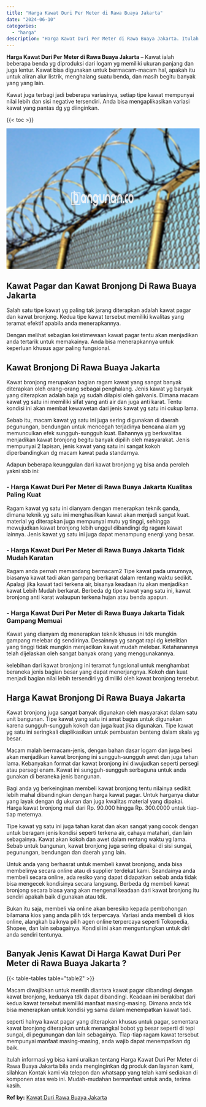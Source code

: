 ```yaml
---
title: "Harga Kawat Duri Per Meter di Rawa Buaya Jakarta"
date: "2024-06-10"
categories: 
  - "harga"
description: "Harga Kawat Duri Per Meter di Rawa Buaya Jakarta. Itulah informasi yg bisa kami uraikan tentang Harga Kawat Duri Per Meter di Rawa Buaya Jakarta bila anda me..."
---
```


**Harga Kawat Duri Per Meter di Rawa Buaya Jakarta** – Kawat ialah beberapa benda yg diproduksi dari logam yg memiliki ukuran panjang dan juga lentur. Kawat bisa digunakan untuk bermacam-macam hal, apakah itu untuk aliran alur listrik, menghalang suatu benda, dan masih begitu banyak yang yang lain.

Kawat juga terbagi jadi beberapa variasinya, setiap tipe kawat mempunyai nilai lebih dan sisi negative tersendiri. Anda bisa mengaplikasikan variasi kawat yang pantas dg yg diinginkan.

{{< toc >}}

![Harga Kawat Duri Per Meter di Rawa Buaya Jakarta](/images/jual-kawat-murah45.png)

## Kawat Pagar dan Kawat Bronjong Di Rawa Buaya Jakarta

Salah satu tipe kawat yg paling tak jarang diterapkan adalah kawat pagar dan kawat bronjong. Kedua tipe kawat tersebut memiliki kwalitas yang teramat efektif apabila anda menerapkannya.

Dengan melihat sebagian keistimewaan kawat pagar tentu akan menjadikan anda tertarik untuk memakainya. Anda bisa menerapkannya untuk keperluan khusus agar paling fungsional.

## Kawat Bronjong Di Rawa Buaya Jakarta

Kawat bronjong merupakan bagian ragam kawat yang sangat banyak diterapkan oleh orang-orang sebagai penghalang. Jenis kawat yg banyak yang diterapkan adalah baja yg sudah dilapisi oleh galvanis. Dimana macam kawat yg satu ini memiliki sifat yang anti air dan juga anti karat. Tentu kondisi ini akan membat kewawetan dari jenis kawat yg satu ini cukup lama.

Sebab itu, macam kawat yg satu ini juga sering digunakan di daerah pegunungan, bendungan untuk mencegah terjadinya bencana alam yg memunculkan efek sungguh-sungguh kuat. Bahannya yg berkwalitas menjadikan kawat bronjong begitu banyak dipilih oleh masyarakat. Jenis mempunyai 2 lapisan, jenis kawat yang satu ini sangat kokoh diperbandingkan dg macam kawat pada standarnya.

Adapun beberapa keunggulan dari kawat bronjong yg bisa anda peroleh yakni sbb ini:

### \- Harga Kawat Duri Per Meter di Rawa Buaya Jakarta Kualitas Paling Kuat

Ragam kawat yg satu ini dianyam dengan menerapkan teknik ganda, dimana teknik yg satu ini menghasilkan kawat akan menjadi sangat kuat. material yg diterapkan juga mempunyai mutu yg tinggi, sehingga mewujudkan kawat bronjong lebih unggul dibandingi dg ragam kawat lainnya. Jenis kawat yg satu ini juga dapat menampung energi yang besar.

### \- Harga Kawat Duri Per Meter di Rawa Buaya Jakarta Tidak Mudah Karatan

Ragam anda pernah memandang bermacam2 Tipe kawat pada umumnya, biasanya kawat tadi akan gampang berkarat dalam rentang waktu sedikit. Apalagi jika kawat tadi terkena air, bisanya keadaan itu akan menjadikan kawat Lebih Mudah berkarat. Berbeda dg tipe kawat yang satu ini, kawat bronjong anti karat walaupun terkena hujan atau benda apapun.

### \- Harga Kawat Duri Per Meter di Rawa Buaya Jakarta Tidak Gampang Memuai

Kawat yang dianyam dg menerapkan teknik khusus ini tdk mungkin gampang melebar dg sendirinya. Desainnya yg sangat rapi dg ketelitian yang tinggi tidak mungkin menjadikan kawat mudah melebar. Ketahanannya telah dijelaskan oleh sangat banyak orang yang menggunakannya.

kelebihan dari kawat bronjong ini teramat fungsional untuk menghambat beraneka jenis bagian besar yang dapat menerjangnya. Kokoh dan kuat menjadi bagian nilai lebih tersendiri yg dimiliki oleh kawat bronjong tersebut.

## Harga Kawat Bronjong Di Rawa Buaya Jakarta

Kawat bronjong juga sangat banyak digunakan oleh masyarakat dalam satu unit bangunan. Tipe kawat yang satu ini amat bagus untuk digunakan karena sungguh-sungguh kokoh dan juga kuat jika digunakan. Tipe kawat yg satu ini seringkali diaplikasikan untuk pembuatan benteng dalam skala yg besar.

Macam malah bermacam-jenis, dengan bahan dasar logam dan juga besi akan menjadikan kawat bronjong ini sungguh-sungguh awet dan juga tahan lama. Kebanyakan format dar kawat bronjong ini diwujudkan seperti persegi atau persegi enam. Kawat ini sungguh-sungguh serbaguna untuk anda gunakan di beraneka jenis bangunan.

Bagi anda yg berkeinginan membeli kawat bronjong tentu nilainya sedikit lebih mahal dibandingkan dengan harga kawat pagar. Untuk harganya diatur yang layak dengan dg ukuran dan juga kwalitas material yang dipakai. Harga kawat bronjong muli dari Rp. 90.000 hingga Rp. 300.0000 untuk tiap-tiap meternya.

Tipe kawat yg satu ini juga tahan karat dan akan sangat yang cocok dengan untuk beragam jenis kondisi seperti terkena air, cahaya matahari, dan lain sebagainya. Kawat akan kokoh dan awet dalam rentang waktu yg lama. Sebab untuk bangunan, kawat bronjong juga sering dipakai di sisi sungai, pegunungan, bendungan dan daerah yang lain.

Untuk anda yang berhasrat untuk membeli kawat bronjong, anda bisa membelinya secara online atau di supplier terdekat kami. Seandainya anda membeli secara online, ada resiko yang dapat didapatkan sebab anda tidak bisa mengecek kondisinya secara langsung. Berbeda dg membeli kawat bronjong secara biasa yang akan mengenal keadaan dari kawat bronjong itu sendiri apakah baik digunakan atau tdk.

Bukan itu saja, membeli via online akan beresiko kepada pembohongan bilamana kios yang anda pilih tdk terpercaya. Variasi anda membeli di kios online, alangkah baiknya pilih agen online terpercaya seperti Tokopedia, Shopee, dan lain sebagainya. Kondisi ini akan menguntungkan untuk diri anda sendiri tentunya.

## Banyak Jenis Kawat Di Harga Kawat Duri Per Meter di Rawa Buaya Jakarta ?

{{< table-tables table="table2" >}}

Macam diwajibkan untuk memlih diantara kawat pagar dibandingi dengan kawat bronjong, keduanya tdk dapat dibandingi. Keadaan ini berakibat dari kedua kawat tersebut memiliki manfaat masing-masing. Dimana anda tdk bisa menerapkan untuk kondisi yg sama dalam menempatkan kawat tadi.

seperti halnya kawat pagar yang diterapkan khusus untuk pagar, sementara kawat bronjong diterapkan untuk menangkal bobot yg besar seperti di tepi sungai, di pegunungan dan lain sebagainya. Tiap-tiap ragam kawat tersebut mempunyai manfaat masing-masing, anda wajib dapat menempatkan dg baik.

Itulah informasi yg bisa kami uraikan tentang Harga Kawat Duri Per Meter di Rawa Buaya Jakarta bila anda menginginkan dg produk dan layanan kami, silahkan Kontak kami via telepon dan whatsapp yang telah kami sediakan di komponen atas web ini. Mudah-mudahan bermanfaat untuk anda, terima kasih.

**Ref by:** [Kawat Duri Rawa Buaya Jakarta](https://id.wikipedia.org/wiki/Kawat)
